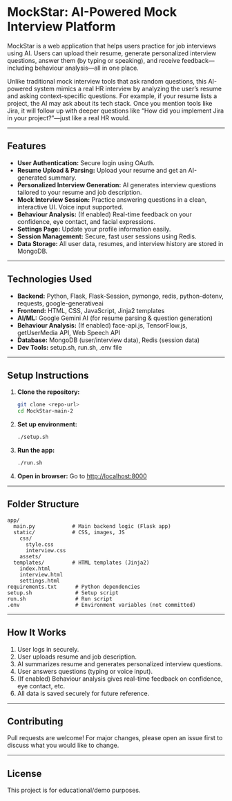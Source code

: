 # MockStar: AI-Powered Mock Interview Platform

MockStar is a web application that helps users practice for job interviews using AI. Users can upload their resume, generate personalized interview questions, answer them (by typing or speaking), and receive feedback—including behaviour analysis—all in one place.

Unlike traditional mock interview tools that ask random questions, this AI-powered system mimics a real HR interview by analyzing the user’s resume and asking context-specific questions. For example, if your resume lists a project, the AI may ask about its tech stack. Once you mention tools like Jira, it will follow up with deeper questions like “How did you implement Jira in your project?”—just like a real HR would.

---

## Features

- **User Authentication:** Secure login using OAuth.
- **Resume Upload & Parsing:** Upload your resume and get an AI-generated summary.
- **Personalized Interview Generation:** AI generates interview questions tailored to your resume and job description.
- **Mock Interview Session:** Practice answering questions in a clean, interactive UI. Voice input supported.
- **Behaviour Analysis:** (If enabled) Real-time feedback on your confidence, eye contact, and facial expressions.
- **Settings Page:** Update your profile information easily.
- **Session Management:** Secure, fast user sessions using Redis.
- **Data Storage:** All user data, resumes, and interview history are stored in MongoDB.

---

## Technologies Used

- **Backend:** Python, Flask, Flask-Session, pymongo, redis, python-dotenv, requests, google-generativeai
- **Frontend:** HTML, CSS, JavaScript, Jinja2 templates
- **AI/ML:** Google Gemini AI (for resume parsing & question generation)
- **Behaviour Analysis:** (If enabled) face-api.js, TensorFlow.js, getUserMedia API, Web Speech API
- **Database:** MongoDB (user/interview data), Redis (session data)
- **Dev Tools:** setup.sh, run.sh, .env file

---

## Setup Instructions

1. **Clone the repository:**
   ```bash
   git clone <repo-url>
   cd MockStar-main-2
   ```
2. **Set up environment:**
   ```bash
   ./setup.sh
   ```
3. **Run the app:**
   ```bash
   ./run.sh
   ```
4. **Open in browser:**
   Go to [http://localhost:8000](http://localhost:8000)

---

## Folder Structure

```
app/
  main.py            # Main backend logic (Flask app)
  static/            # CSS, images, JS
    css/
      style.css
      interview.css
    assets/
  templates/         # HTML templates (Jinja2)
    index.html
    interview.html
    settings.html
requirements.txt      # Python dependencies
setup.sh              # Setup script
run.sh                # Run script
.env                  # Environment variables (not committed)
```

---

## How It Works

1. User logs in securely.
2. User uploads resume and job description.
3. AI summarizes resume and generates personalized interview questions.
4. User answers questions (typing or voice input).
5. (If enabled) Behaviour analysis gives real-time feedback on confidence, eye contact, etc.
6. All data is saved securely for future reference.

---

## Contributing

Pull requests are welcome! For major changes, please open an issue first to discuss what you would like to change.

---

## License

This project is for educational/demo purposes.
